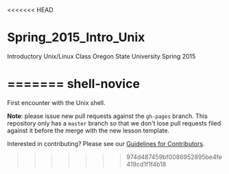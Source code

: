 <<<<<<< HEAD
# Spring_2015_Intro_Unix
Introductory Unix/Linux Class Oregon State University Spring 2015

=======
shell-novice
============

First encounter with the Unix shell.

**Note**: please issue new pull requests against the `gh-pages` branch. This repository only has a `master` branch so that we don't lose pull requests filed against it before the merge with the new lesson template.  

Interested in contributing?  Please see our [Guidelines for Contributors](CONTRIBUTING.md).
>>>>>>> 974d487459bf0086952895be4fe419cd1f1f4b18

